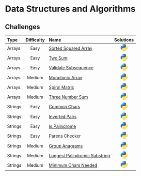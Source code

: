 # Data Structures and Algorithms

## Challenges

Type | Difficulty | Name | Solutions |
:-|:-:|:-|:-:|
Arrays | Easy | [Sorted Squared Array](Arrays/Easy/sorted_squared_array/description.md) | [<img src="utils/images/logos/python.png" alt="python" width="24"/>](Arrays/Easy/sorted_squared_array/solutions.py)
Arrays | Easy | [Two Sum](Arrays/Easy/two_number_sum/description.md) | [<img src="utils/images/logos/python.png" alt="python" width="24"/>](Arrays/Easy/two_number_sum/solutions.py)
Arrays | Easy | [Validate Subsequence](Arrays/Easy/validate_subsequence/description.md) | [<img src="utils/images/logos/python.png" alt="python" width="24"/>](Arrays/Easy/validate_subsequence/solutions.py)
Arrays | Medium | [Monotonic Array](/Users/thaddeuspearson/Desktop/repositories/education/Data_Structures_and_Algorithms/Arrays/Easy/monotonic_array/description.md) | [<img src=utils/images/logos/python.png alt='python' width='24'/>](Arrays/Easy/monotonic_array/solutions.py)
Arrays | Medium | [Spiral Matrix](/Users/thaddeuspearson/Desktop/repositories/education/Data_Structures_and_Algorithms/Arrays/Medium/spiral_matrix/description.md) | [<img src=utils/images/logos/python.png alt='python' width='24'/>](Arrays/Medium/spiral_matrix/solutions.py)
Arrays | Medium | [Three Number Sum](/Users/thaddeuspearson/Desktop/repositories/education/Data_Structures_and_Algorithms/Arrays/Medium/three_number_sum/description.md) | [<img src=utils/images/logos/python.png alt='python' width='24'/>](Arrays/Medium/three_number_sum/solutions.py)
Strings | Easy | [Common Chars](/Users/thaddeuspearson/Desktop/repositories/education/Data_Structures_and_Algorithms/Strings/Easy/common_chars/description.md) | [<img src=utils/images/logos/python.png alt='python' width='24'/>](Strings/Easy/common_chars/solutions.py)
Strings | Easy | [Inverted Pairs](/Users/thaddeuspearson/Desktop/repositories/education/Data_Structures_and_Algorithms/Strings/Easy/reverse_word_pairs/description.md) | [<img src=utils/images/logos/python.png alt='python' width='24'/>](Strings/Easy/reverse_word_pairs/solutions.py)
Strings | Easy | [Is Palindrome](/Users/thaddeuspearson/Desktop/repositories/education/Data_Structures_and_Algorithms/Strings/Easy/is_palindrome/description.md) | [<img src=utils/images/logos/python.png alt='python' width='24'/>](Strings/Easy/is_palindrome/solutions.py)
Strings | Easy | [Parens Checker](/Users/thaddeuspearson/Desktop/repositories/education/Data_Structures_and_Algorithms/Strings/Easy/parens_checker/description.md) | [<img src=utils/images/logos/python.png alt='python' width='24'/>](Strings/Easy/parens_checker/solutions.py)
Strings | Medium | [Group Anagrams](/Users/thaddeuspearson/Desktop/repositories/education/Data_Structures_and_Algorithms/Strings/Medium/group_anagrams/description.md) | [<img src=utils/images/logos/python.png alt='python' width='24'/>](Strings/Medium/group_anagrams/solutions.py)
Strings | Medium | [Longest Palindromic Substring](/Users/thaddeuspearson/Desktop/repositories/education/Data_Structures_and_Algorithms/Strings/Medium/longest_palindromic_substring/description.md) | [<img src=utils/images/logos/python.png alt='python' width='24'/>](Strings/Medium/longest_palindromic_substring/solutions.py)
Strings | Medium | [Minimum Chars Needed](/Users/thaddeuspearson/Desktop/repositories/education/Data_Structures_and_Algorithms/Strings/Medium/minimum_chars_needed/description.md) | [<img src=utils/images/logos/python.png alt='python' width='24'/>](Strings/Medium/minimum_chars_needed/solutions.py)
